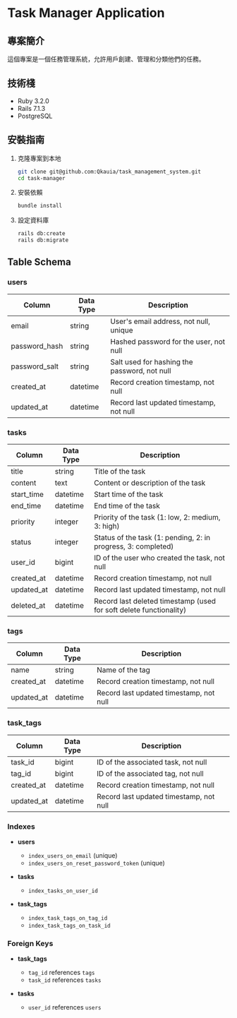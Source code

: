 # Task Manager Application

## 專案簡介
這個專案是一個任務管理系統，允許用戶創建、管理和分類他們的任務。

## 技術棧
- Ruby 3.2.0
- Rails 7.1.3
- PostgreSQL

## 安裝指南
1. 克隆專案到本地
    ```bash
    git clone git@github.com:Qkauia/task_management_system.git
    cd task-manager
    ```
2. 安裝依賴
    ```bash
    bundle install
    ```
3. 設定資料庫
    ```bash
    rails db:create
    rails db:migrate
    ```

## Table Schema

### users

| Column                 | Data Type         | Description                                |
|------------------------|-------------------|--------------------------------------------|
| email                  | string            | User's email address, not null, unique     |
| password_hash          | string            | Hashed password for the user, not null     |
| password_salt          | string            | Salt used for hashing the password, not null |
| created_at             | datetime          | Record creation timestamp, not null        |
| updated_at             | datetime          | Record last updated timestamp, not null    |

### tasks
| Column     | Data Type | Description                                                         |
|------------|-----------|---------------------------------------------------------------------|
| title      | string    | Title of the task                                                   |
| content    | text      | Content or description of the task                                  |
| start_time | datetime  | Start time of the task                                              |
| end_time   | datetime  | End time of the task                                                |
| priority   | integer   | Priority of the task (1: low, 2: medium, 3: high)                   |
| status     | integer   | Status of the task (1: pending, 2: in progress, 3: completed)       |
| user_id    | bigint    | ID of the user who created the task, not null                       |
| created_at | datetime  | Record creation timestamp, not null                                 |
| updated_at | datetime  | Record last updated timestamp, not null                             |
| deleted_at | datetime  | Record last deleted timestamp (used for soft delete functionality)  |

### tags
| Column     | Data Type | Description                      |
|------------|-----------|----------------------------------|
| name       | string    | Name of the tag                  |
| created_at | datetime  | Record creation timestamp, not null |
| updated_at | datetime  | Record last updated timestamp, not null |

### task_tags
| Column     | Data Type | Description                      |
|------------|-----------|----------------------------------|
| task_id    | bigint    | ID of the associated task, not null |
| tag_id     | bigint    | ID of the associated tag, not null |
| created_at | datetime  | Record creation timestamp, not null |
| updated_at | datetime  | Record last updated timestamp, not null |

### Indexes
- **users**
  - `index_users_on_email` (unique)
  - `index_users_on_reset_password_token` (unique)

- **tasks**
  - `index_tasks_on_user_id`

- **task_tags**
  - `index_task_tags_on_tag_id`
  - `index_task_tags_on_task_id`

### Foreign Keys
- **task_tags**
  - `tag_id` references `tags`
  - `task_id` references `tasks`

- **tasks**
  - `user_id` references `users`
